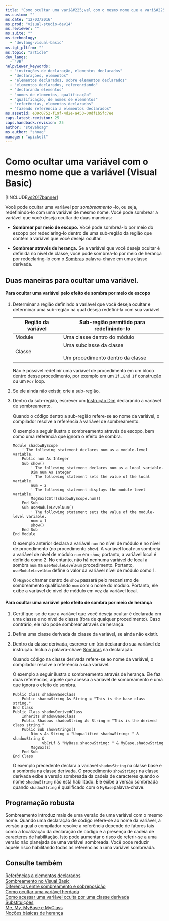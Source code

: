 ```yaml
---
title: "Como ocultar uma vari&#225;vel com o mesmo nome que a vari&#225;vel (Visual Basic) | Microsoft Docs"
ms.custom: ""
ms.date: "12/03/2016"
ms.prod: "visual-studio-dev14"
ms.reviewer: ""
ms.suite: ""
ms.technology: 
  - "devlang-visual-basic"
ms.tgt_pltfrm: ""
ms.topic: "article"
dev_langs: 
  - "VB"
helpviewer_keywords: 
  - "instruções de declaração, elementos declarados"
  - "declarações, elementos"
  - "elementos declarados, sobre elementos declarados"
  - "elementos declarados, referenciando"
  - "declarando elementos"
  - "nomes de elementos, qualificação"
  - "qualificação, de nomes de elementos"
  - "referências, elementos declarados"
  - "fazendo referência a elementos declarados"
ms.assetid: e39c0752-f19f-4d2e-a453-00df1b5fc7ee
caps.latest.revision: 25
caps.handback.revision: 25
author: "stevehoag"
ms.author: "shoag"
manager: "wpickett"
---
```

# Como ocultar uma vari&#225;vel com o mesmo nome que a vari&#225;vel (Visual Basic)
[!INCLUDE[vs2017banner](../../../../csharp/includes/vs2017banner.md)]

Você pode ocultar uma variável por  *sombreamento* \-lo, ou seja, redefinindo\-lo com uma variável de mesmo nome.  Você pode sombrear a variável que você deseja ocultar de duas maneiras:  
  
-   **Sombrear por meio de escopo.** Você pode sombreá\-lo por meio do escopo por redeclaring\-lo dentro de uma sub\-região da região que contém a variável que você deseja ocultar.  
  
-   **Sombrear através de herança.** Se a variável que você deseja ocultar é definida no nível de classe, você pode sombreá\-lo por meio de herança por redeclaring\-lo com o [Sombras](../../../../visual-basic/language-reference/modifiers/shadows.md) palavra\-chave em uma classe derivada.  
  
## Duas maneiras para ocultar uma variável.  
  
#### Para ocultar uma variável pelo efeito de sombra por meio de escopo  
  
1.  Determinar a região definindo a variável que você deseja ocultar e determinar uma sub\-região na qual deseja redefini\-la com sua variável.  
  
    |Região da variável|Sub\-região permitido para redefinindo\-lo|  
    |------------------------|------------------------------------------------|  
    |Module|Uma classe dentro do módulo|  
    |Classe|Uma subclasse da classe<br /><br /> Um procedimento dentro da classe|  
  
     Não é possível redefinir uma variável de procedimento em um bloco dentro desse procedimento, por exemplo em um `If`...`End If` construção ou um `For` loop.  
  
2.  Se ele ainda não existir, crie a sub\-região.  
  
3.  Dentro da sub\-região, escrever um [Instrução Dim](../../../../visual-basic/language-reference/statements/dim-statement.md) declarando a variável de sombreamento.  
  
     Quando o código dentro a sub\-região refere\-se ao nome da variável, o compilador resolve a referência à variável de sombreamento.  
  
     O exemplo a seguir ilustra o sombreamento através de escopo, bem como uma referência que ignora o efeito de sombra.  
  
    ```  
    Module shadowByScope  
        ' The following statement declares num as a module-level variable.  
        Public num As Integer  
        Sub show()  
            ' The following statement declares num as a local variable.  
            Dim num As Integer  
            ' The following statement sets the value of the local variable.  
            num = 2  
            ' The following statement displays the module-level variable.  
            MsgBox(CStr(shadowByScope.num))  
        End Sub  
        Sub useModuleLevelNum()  
            ' The following statement sets the value of the module-level variable.  
            num = 1  
            show()  
        End Sub  
    End Module  
    ```  
  
     O exemplo anterior declara a variável `num` no nível de módulo e no nível de procedimento \(no procedimento `show`\).  A variável local `num` sombreia a variável de nível de módulo `num` em `show`, portanto, a variável local é definida como 2.  No entanto, não há nenhuma variável de local a sombra `num` na `useModuleLevelNum` procedimento.  Portanto, `useModuleLevelNum` define o valor da variável nível de módulo como 1.  
  
     O `MsgBox` chamar dentro de `show` passará pelo mecanismo de sombreamento qualificando `num` com o nome do módulo.  Portanto, ele exibe a variável de nível de módulo em vez da variável local.  
  
#### Para ocultar uma variável pelo efeito de sombra por meio de herança  
  
1.  Certifique\-se de que a variável que você deseja ocultar é declarada em uma classe e no nível de classe \(fora de qualquer procedimento\).  Caso contrário, ele não pode sombrear através de herança.  
  
2.  Defina uma classe derivada da classe da variável, se ainda não existir.  
  
3.  Dentro da classe derivada, escrever um `Dim` declarando sua variável de instrução.  Inclua a palavra\-chave [Sombras](../../../../visual-basic/language-reference/modifiers/shadows.md) na declaração.  
  
     Quando código na classe derivada refere\-se ao nome da variável, o compilador resolve a referência a sua variável.  
  
     O exemplo a seguir ilustra o sombreamento através de herança.  Ele faz duas referências, aquele que acessa a variável de sombreamento e uma que ignora o efeito de sombra.  
  
    ```  
    Public Class shadowBaseClass  
        Public shadowString As String = "This is the base class string."  
    End Class  
    Public Class shadowDerivedClass  
        Inherits shadowBaseClass  
        Public Shadows shadowString As String = "This is the derived class string."  
        Public Sub showStrings()  
            Dim s As String = "Unqualified shadowString: " & shadowString &  
                 vbCrLf & "MyBase.shadowString: " & MyBase.shadowString  
            MsgBox(s)  
        End Sub  
    End Class  
    ```  
  
     O exemplo precedente declara a variável `shadowString` na classe base e a sombreia na classe derivada.  O procedimento `showStrings` na classe derivada exibe a versão sombreada da cadeia de caracteres quando o nome `shadowString` não está habilitado.  Ele exibe a versão sombreada quando `shadowString` é qualificado com o `MyBase`palavra\-chave.  
  
## Programação robusta  
 Sombreamento introduz mais de uma versão de uma variável com o mesmo nome.  Quando uma declaração de código refere\-se ao nome da variável, a versão a qual o compilador resolve a referência depende de fatores tais como a localização da declaração de código e a presença de cadeia de caracteres de habilitação.  Isto pode aumentar o risco de referir\-se a uma versão não planejada de uma variável sombreada.  Você pode reduzir aquele risco habilitando todas as referências a uma variável sombreada.  
  
## Consulte também  
 [Referências a elementos declarados](../../../../visual-basic/programming-guide/language-features/declared-elements/references-to-declared-elements.md)   
 [Sombreamento no Visual Basic](../../../../visual-basic/programming-guide/language-features/declared-elements/shadowing.md)   
 [Diferenças entre sombreamento e sobreposição](../../../../visual-basic/programming-guide/language-features/declared-elements/differences-between-shadowing-and-overriding.md)   
 [Como ocultar uma variável herdada](../../../../visual-basic/programming-guide/language-features/declared-elements/how-to-hide-an-inherited-variable.md)   
 [Como acessar uma variável oculta por uma classe derivada](../../../../visual-basic/programming-guide/language-features/declared-elements/how-to-access-a-variable-hidden-by-a-derived-class.md)   
 [Substituições](../../../../visual-basic/language-reference/modifiers/overrides.md)   
 [Me, My, MyBase e MyClass](../../../../visual-basic/programming-guide/program-structure/me-my-mybase-and-myclass.md)   
 [Noções básicas de herança](../../../../visual-basic/programming-guide/language-features/objects-and-classes/inheritance-basics.md)